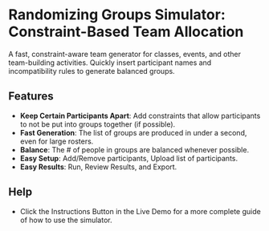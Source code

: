 # Randomizing Groups Simulator: Constraint-Based Team Allocation

A fast, constraint-aware team generator for classes, events, and other team-building activities. Quickly insert participant names and incompatibility rules to generate balanced groups.

## Features
- **Keep Certain Participants Apart**: Add constraints that allow participants to not be put into groups together (if possible).
- **Fast Generation**: The list of groups are produced in under a second, even for large rosters.
- **Balance**: The # of people in groups are balanced whenever possible. 
- **Easy Setup**: Add/Remove participants, Upload list of participants.
- **Easy Results**: Run, Review Results, and Export.

## Help
- Click the Instructions Button in the Live Demo for a more complete guide of how to use the simulator.
